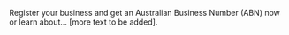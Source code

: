 Register your business and get an Australian Business Number (ABN) now or learn about... [more text to be added].
